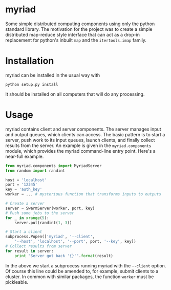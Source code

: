 # myriad
Some simple distributed computing components using only the python standard
library. The motivation for the project was to create a simple distributed
map-reduce style interface that can act as a drop-in replacement for python's
inbuilt `map` and the `itertools.imap` family. 

# Installation
myriad can be installed in the usual way with

    python setup.py install

It should be installed on all computers that will do any processing.

# Usage
myriad contains client and server components. The server manages input and
output queues, which clients can access. The basic pattern is to start a
server, push work to its input queues, launch clients, and finally collect
results from the server. An example is given in the `myriad.components`
module, which provides the myriad command-line entry point. Here's a
near-full example.

```python
from myriad.components import MyriadServer
from random import randint

host = 'localhost'
port = '12345'
key = 'auth_key'
worker = ... # mysterious function that transforms inputs to outputs

# Create a server
server = SwarmServer(worker, port, key)
# Push some jobs to the server
for _ in xrange(5):
    server.put(randint(1, 3))

# Start a client
subprocess.Popen(['myriad', '--client',
    '--host', 'localhost', '--port', port, '--key', key])
# Collect results from server
for result in server:
    print "Server got back '{}'".format(result)
```

In the above we start a subprocess running myriad with the `--client` option.
Of course this line could be amended to, for example, submit clients to a
cluster. In common with similar packages, the function `worker` must be
pickleable.
